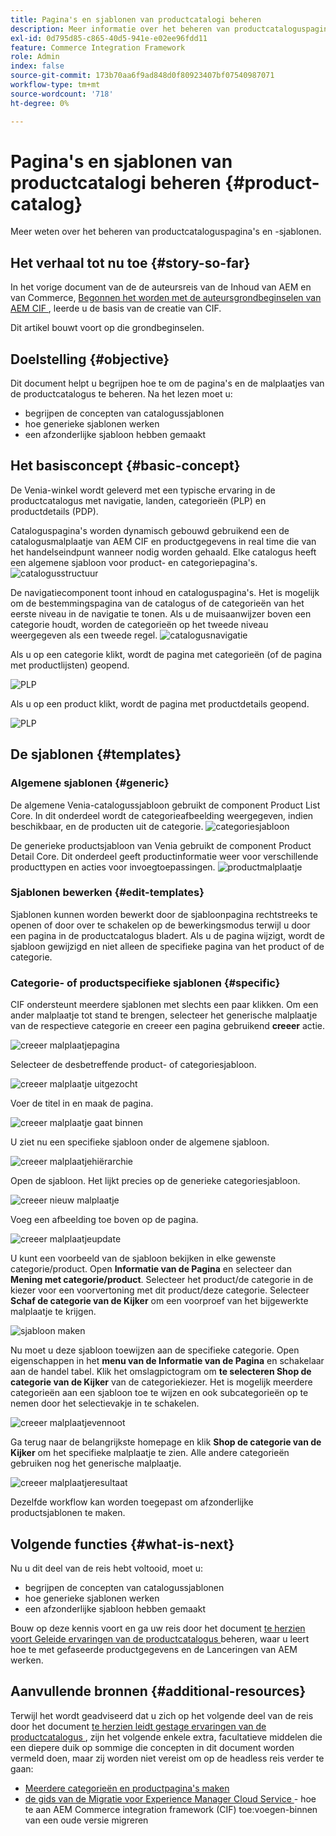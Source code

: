 ```yaml
---
title: Pagina's en sjablonen van productcatalogi beheren
description: Meer informatie over het beheren van productcataloguspagina's en -sjablonen
exl-id: 0d795d85-c865-40d5-941e-e02ee96fdd11
feature: Commerce Integration Framework
role: Admin
index: false
source-git-commit: 173b70aa6f9ad848d0f80923407bf07540987071
workflow-type: tm+mt
source-wordcount: '718'
ht-degree: 0%

---
```


# Pagina&#39;s en sjablonen van productcatalogi beheren {#product-catalog}

Meer weten over het beheren van productcataloguspagina&#39;s en -sjablonen.

## Het verhaal tot nu toe {#story-so-far}

In het vorige document van de de auteursreis van de Inhoud van AEM en van Commerce, [ Begonnen het worden met de auteursgrondbeginselen van AEM CIF ](getting-started.md), leerde u de basis van de creatie van CIF.

Dit artikel bouwt voort op die grondbeginselen.

## Doelstelling {#objective}

Dit document helpt u begrijpen hoe te om de pagina&#39;s en de malplaatjes van de productcatalogus te beheren. Na het lezen moet u:

* begrijpen de concepten van catalogussjablonen
* hoe generieke sjablonen werken
* een afzonderlijke sjabloon hebben gemaakt

## Het basisconcept {#basic-concept}

De Venia-winkel wordt geleverd met een typische ervaring in de productcatalogus met navigatie, landen, categorieën (PLP) en productdetails (PDP).

Cataloguspagina&#39;s worden dynamisch gebouwd gebruikend een de catalogusmalplaatje van AEM CIF en productgegevens in real time die van het handelseindpunt wanneer nodig worden gehaald. Elke catalogus heeft een algemene sjabloon voor product- en categoriepagina&#39;s.
![ catalogusstructuur ](assets/catalog-structure.png)

De navigatiecomponent toont inhoud en cataloguspagina&#39;s. Het is mogelijk om de bestemmingspagina van de catalogus of de categorieën van het eerste niveau in de navigatie te tonen. Als u de muisaanwijzer boven een categorie houdt, worden de categorieën op het tweede niveau weergegeven als een tweede regel.
![ catalogusnavigatie ](assets/catalog-navigation.png)

Als u op een categorie klikt, wordt de pagina met categorieën (of de pagina met productlijsten) geopend.

![ PLP ](assets/catalog-plp.png)

Als u op een product klikt, wordt de pagina met productdetails geopend.

![ PLP ](assets/catalog-pdp.png)

## De sjablonen {#templates}

### Algemene sjablonen {#generic}

De algemene Venia-catalogussjabloon gebruikt de component Product List Core. In dit onderdeel wordt de categorieafbeelding weergegeven, indien beschikbaar, en de producten uit de categorie.
![ categoriesjabloon ](assets/category-template.png)

De generieke productsjabloon van Venia gebruikt de component Product Detail Core. Dit onderdeel geeft productinformatie weer voor verschillende producttypen en acties voor invoegtoepassingen.
![ productmalplaatje ](assets/product-template.png)

### Sjablonen bewerken {#edit-templates}

Sjablonen kunnen worden bewerkt door de sjabloonpagina rechtstreeks te openen of door over te schakelen op de bewerkingsmodus terwijl u door een pagina in de productcatalogus bladert. Als u de pagina wijzigt, wordt de sjabloon gewijzigd en niet alleen de specifieke pagina van het product of de categorie.

### Categorie- of productspecifieke sjablonen {#specific}

CIF ondersteunt meerdere sjablonen met slechts een paar klikken. Om een ander malplaatje tot stand te brengen, selecteer het generische malplaatje van de respectieve categorie en creeer een pagina gebruikend **creeer** actie.

![ creeer malplaatjepagina ](assets/create-template-page.png)

Selecteer de desbetreffende product- of categoriesjabloon.

![ creeer malplaatje uitgezocht ](assets/create-template-select.png)

Voer de titel in en maak de pagina.

![ creeer malplaatje gaat ](assets/create-template-enter.png) binnen

U ziet nu een specifieke sjabloon onder de algemene sjabloon.

![ creeer malplaatjehiërarchie ](assets/create-template-hierachry.png)

Open de sjabloon. Het lijkt precies op de generieke categoriesjabloon.

![ creeer nieuw malplaatje ](assets/create-template-new.png)

Voeg een afbeelding toe boven op de pagina.

![ creeer malplaatjeupdate ](assets/create-template-update.png)

U kunt een voorbeeld van de sjabloon bekijken in elke gewenste categorie/product. Open **Informatie van de Pagina** en selecteer dan **Mening met categorie/product**. Selecteer het product/de categorie in de kiezer voor een voorvertoning met dit product/deze categorie. Selecteer **Schaf de categorie van de Kijker** om een voorproef van het bijgewerkte malplaatje te krijgen.

![ sjabloon maken ](assets/create-template-picker.png)

Nu moet u deze sjabloon toewijzen aan de specifieke categorie. Open eigenschappen in het **menu van de Informatie van de Pagina** en schakelaar aan de handel tabel. Klik het omslagpictogram om **te selecteren Shop de categorie van de Kijker** van de categoriekiezer. Het is mogelijk meerdere categorieën aan een sjabloon toe te wijzen en ook subcategorieën op te nemen door het selectievakje in te schakelen.

![ creeer malplaatjevennoot ](assets/create-template-associate.png)

Ga terug naar de belangrijkste homepage en klik **Shop de categorie van de Kijker** om het specifieke malplaatje te zien. Alle andere categorieën gebruiken nog het generische malplaatje.

![ creeer malplaatjeresultaat ](assets/create-template-result.png)

Dezelfde workflow kan worden toegepast om afzonderlijke productsjablonen te maken.

## Volgende functies {#what-is-next}

Nu u dit deel van de reis hebt voltooid, moet u:

* begrijpen de concepten van catalogussjablonen
* hoe generieke sjablonen werken
* een afzonderlijke sjabloon hebben gemaakt

Bouw op deze kennis voort en ga uw reis door het document [ te herzien voort Geleide ervaringen van de productcatalogus ](staged-catalog.md) beheren, waar u leert hoe te met gefaseerde productgegevens en de Lanceringen van AEM werken.

## Aanvullende bronnen {#additional-resources}

Terwijl het wordt geadviseerd dat u zich op het volgende deel van de reis door het document [ te herzien leidt gestage ervaringen van de productcatalogus ](staged-catalog.md), zijn het volgende enkele extra, facultatieve middelen die een diepere duik op sommige die concepten in dit document worden vermeld doen, maar zij worden niet vereist om op de headless reis verder te gaan:

* [Meerdere categorieën en productpagina&#39;s maken](/help/commerce-cloud/authoring/multi-template-usage.md)
* [ de gids van de Migratie voor Experience Manager Cloud Service ](/help/commerce-cloud/migration.md) - hoe te aan AEM Commerce integration framework (CIF) toe:voegen-binnen van een oude versie migreren

